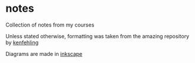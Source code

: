 # notes
Collection of notes from my courses

Unless stated otherwise, formatting was taken from the amazing repository by [kenfehling](https://github.com/kenfehling/latex-cheatsheet)

Diagrams are made in [inkscape](https://inkscape.org/)
